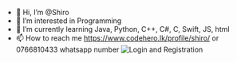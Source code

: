 - 👋 Hi, I’m @Shiro
- 👀 I’m interested in Programming
- 🌱 I’m currently learning Java, Python, C++, C#, C, Swift, JS, html
- 📫 How to reach me https://www.codehero.lk/profile/shiro/  or  0766810433 whatsapp number
  ![Login and Registration](https://oshadhashiro.netlify.app/images/main-image.jpg)
